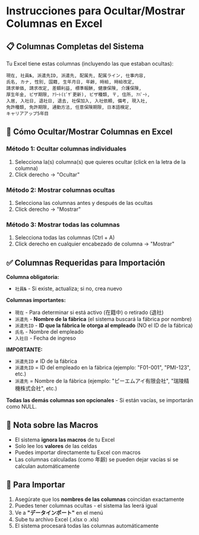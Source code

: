 # Instrucciones para Ocultar/Mostrar Columnas en Excel

## 📋 Columnas Completas del Sistema

Tu Excel tiene estas columnas (incluyendo las que estaban ocultas):

```
現在, 社員№, 派遣先ID, 派遣先, 配属先, 配属ライン, 仕事内容,
氏名, カナ, 性別, 国籍, 生年月日, 年齢, 時給, 時給改定,
請求単価, 請求改定, 差額利益, 標準報酬, 健康保険, 介護保険,
厚生年金, ビザ期限, ｱﾗｰﾄ(ﾋﾞｻﾞ更新), ビザ種類, 〒, 住所, ｱﾊﾟｰﾄ,
入居, 入社日, 退社日, 退去, 社保加入, 入社依頼, 備考, 現入社,
免許種類, 免許期限, 通勤方法, 任意保険期限, 日本語検定,
キャリアアップ5年目
```

## 🔧 Cómo Ocultar/Mostrar Columnas en Excel

### Método 1: Ocultar columnas individuales
1. Selecciona la(s) columna(s) que quieres ocultar (click en la letra de la columna)
2. Click derecho → "Ocultar"

### Método 2: Mostrar columnas ocultas
1. Selecciona las columnas antes y después de las ocultas
2. Click derecho → "Mostrar"

### Método 3: Mostrar todas las columnas
1. Selecciona todas las columnas (Ctrl + A)
2. Click derecho en cualquier encabezado de columna → "Mostrar"

## ✅ Columnas Requeridas para Importación

**Columna obligatoria:**
- `社員№` - Si existe, actualiza; si no, crea nuevo

**Columnas importantes:**
- `現在` - Para determinar si está activo (在籍中) o retirado (退社)
- `派遣先` - **Nombre de la fábrica** (el sistema buscará la fábrica por nombre)
- `派遣先ID` - **ID que la fábrica le otorga al empleado** (NO el ID de la fábrica)
- `氏名` - Nombre del empleado
- `入社日` - Fecha de ingreso

**IMPORTANTE:**
- `派遣先ID` ≠ ID de la fábrica
- `派遣先ID` = ID del empleado en la fábrica (ejemplo: "F01-001", "PMI-123", etc.)
- `派遣先` = Nombre de la fábrica (ejemplo: "ピーエムアイ有限会社", "瑞陵精機株式会社", etc.)

**Todas las demás columnas son opcionales** - Si están vacías, se importarán como NULL.

## 📝 Nota sobre las Macros

- El sistema **ignora las macros** de tu Excel
- Solo lee los **valores** de las celdas
- Puedes importar directamente tu Excel con macros
- Las columnas calculadas (como 年齢) se pueden dejar vacías si se calculan automáticamente

## 🔄 Para Importar

1. Asegúrate que los **nombres de las columnas** coincidan exactamente
2. Puedes tener columnas ocultas - el sistema las leerá igual
3. Ve a **"データインポート"** en el menú
4. Sube tu archivo Excel (.xlsx o .xls)
5. El sistema procesará todas las columnas automáticamente

